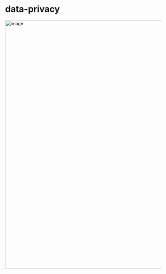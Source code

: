 # data-privacy

<img width="868" height="801" alt="image" src="https://github.com/user-attachments/assets/7eade46f-730c-40e8-af34-e6c431d3342e" />
